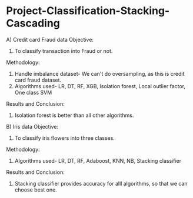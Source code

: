 # Project-Classification-Stacking-Cascading
A) Credit card Fraud data
Objective:
1. To classify transaction into Fraud or not.


Methodology:
1. Handle imbalance dataset- We can't do oversampling, as this is credit card fraud dataset.
2. Algorithms used- LR, DT, RF, XGB, Isolation forest, Local outlier factor, One class SVM


Results and Conclusion:
1. Isolation forest is better than all other algorithms.

B) Iris data 
Objective:
1. To classify iris flowers into three classes.


Methodology:
1. Algorithms used- LR, DT, RF, Adaboost, KNN, NB, Stacking classifier


Results and Conclusion:
1.  Stacking classifier provides accuracy for alll algorithms, so that we can choose best one.
